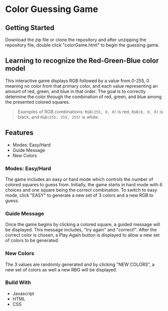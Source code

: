 # Color Guessing Game

## Getting Started
Download the zip file or clone the repository and after unzipping the repository file, double click "colorGame.html" to begin the guessing game.

## Learning to recognize the Red-Green-Blue color model
This interactive game displays RGB followed by a value from 0-255, 0 meaning no color from that primary color, and each value representing an amount of red, green, and blue in that order. The goal is to correctly determine the color through the combination of red, green, and blue among the presented colored squares.
> Examples of RGB combinations: 
```RGB(255, 0, 0)``` is red, ```RGB(0, 0, 0)``` is black, and ```RGB(255, 255, 255)``` is white.

## Features
* Modes: Easy/Hard
* Guide Message
* New Colors

### Modes: Easy/Hard
The game includes an easy or hard mode which controls the number of colored squares to guess from. Initially, the game starts in hard mode with 6 choices and one square being the correct combination. To switch to easy mode, click "EASY" to generate a new set of 3 colors and a new RGB to guess.

### Guide Message
Once the game begins by clicking a colored square, a guided message will be displayed. This message includes, "try again" and "correct!". After the correct color is chosen, a Play Again button is displayed to allow a new set of colors to be generated.

### New Colors
The 3 values are randomly generated and by clicking "NEW COLORS", a new set of colors as well a new RBG will be displayed.


### Build With
* Javascript
* HTML
* CSS
